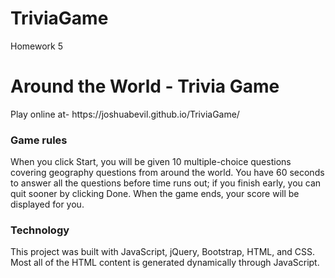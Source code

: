 # TriviaGame
Homework 5

<h1> Around the World - Trivia Game </h1>
<p>Play online at- https://joshuabevil.github.io/TriviaGame/</p>

<h3>Game rules</h3>

When you click Start, you will be given 10 multiple-choice questions covering geography questions from around the world. You have 60 seconds to answer all the questions before time runs out; if you finish early, you can quit sooner by clicking Done. When the game ends, your score will be displayed for you.
  
<h3> Technology </h3>

This project was built with JavaScript, jQuery, Bootstrap, HTML, and CSS. Most all of the HTML content is generated dynamically through JavaScript.
